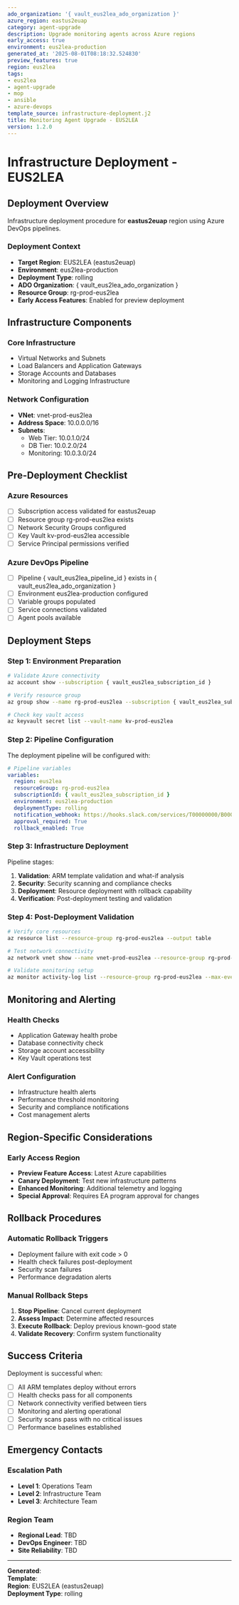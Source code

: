 ```yaml
---
ado_organization: '{ vault_eus2lea_ado_organization }'
azure_region: eastus2euap
category: agent-upgrade
description: Upgrade monitoring agents across Azure regions
early_access: true
environment: eus2lea-production
generated_at: '2025-08-01T08:18:32.524830'
preview_features: true
region: eus2lea
tags:
- eus2lea
- agent-upgrade
- mop
- ansible
- azure-devops
template_source: infrastructure-deployment.j2
title: Monitoring Agent Upgrade - EUS2LEA
version: 1.2.0
---
```


# Infrastructure Deployment - EUS2LEA

## Deployment Overview

Infrastructure deployment procedure for **eastus2euap** region using Azure DevOps pipelines.

### Deployment Context

- **Target Region**: EUS2LEA (eastus2euap)
- **Environment**: eus2lea-production
- **Deployment Type**: rolling
- **ADO Organization**: { vault_eus2lea_ado_organization }
- **Resource Group**: rg-prod-eus2lea
- **Early Access Features**: Enabled for preview deployment

## Infrastructure Components

### Core Infrastructure
- Virtual Networks and Subnets
- Load Balancers and Application Gateways  
- Storage Accounts and Databases
- Monitoring and Logging Infrastructure

### Network Configuration
- **VNet**: vnet-prod-eus2lea
- **Address Space**: 10.0.0.0/16
- **Subnets**:
  - Web Tier: 10.0.1.0/24
  - DB Tier: 10.0.2.0/24
  - Monitoring: 10.0.3.0/24

## Pre-Deployment Checklist

### Azure Resources
- [ ] Subscription access validated for eastus2euap
- [ ] Resource group rg-prod-eus2lea exists
- [ ] Network Security Groups configured
- [ ] Key Vault kv-prod-eus2lea accessible
- [ ] Service Principal permissions verified

### Azure DevOps Pipeline
- [ ] Pipeline { vault_eus2lea_pipeline_id } exists in { vault_eus2lea_ado_organization }
- [ ] Environment eus2lea-production configured
- [ ] Variable groups populated
- [ ] Service connections validated
- [ ] Agent pools available

## Deployment Steps

### Step 1: Environment Preparation

```bash
# Validate Azure connectivity
az account show --subscription { vault_eus2lea_subscription_id }

# Verify resource group
az group show --name rg-prod-eus2lea --subscription { vault_eus2lea_subscription_id }

# Check key vault access
az keyvault secret list --vault-name kv-prod-eus2lea
```

### Step 2: Pipeline Configuration

The deployment pipeline will be configured with:

```yaml
# Pipeline variables
variables:
  region: eus2lea
  resourceGroup: rg-prod-eus2lea
  subscriptionId: { vault_eus2lea_subscription_id }
  environment: eus2lea-production
  deploymentType: rolling
  notification_webhook: https://hooks.slack.com/services/T00000000/B00000000/XXXXXXXXXXXXXXXXXXXXXXXX
  approval_required: True
  rollback_enabled: True
```

### Step 3: Infrastructure Deployment

Pipeline stages:
1. **Validation**: ARM template validation and what-if analysis
2. **Security**: Security scanning and compliance checks
3. **Deployment**: Resource deployment with rollback capability
4. **Verification**: Post-deployment testing and validation

### Step 4: Post-Deployment Validation

```bash
# Verify core resources
az resource list --resource-group rg-prod-eus2lea --output table

# Test network connectivity
az network vnet show --name vnet-prod-eus2lea --resource-group rg-prod-eus2lea

# Validate monitoring setup
az monitor activity-log list --resource-group rg-prod-eus2lea --max-events 5
```

## Monitoring and Alerting

### Health Checks
- Application Gateway health probe
- Database connectivity check  
- Storage account accessibility
- Key Vault operations test

### Alert Configuration
- Infrastructure health alerts
- Performance threshold monitoring
- Security and compliance notifications
- Cost management alerts

## Region-Specific Considerations

### Early Access Region
- **Preview Feature Access**: Latest Azure capabilities
- **Canary Deployment**: Test new infrastructure patterns
- **Enhanced Monitoring**: Additional telemetry and logging
- **Special Approval**: Requires EA program approval for changes

## Rollback Procedures

### Automatic Rollback Triggers
- Deployment failure with exit code > 0
- Health check failures post-deployment
- Security scan failures
- Performance degradation alerts

### Manual Rollback Steps
1. **Stop Pipeline**: Cancel current deployment
2. **Assess Impact**: Determine affected resources
3. **Execute Rollback**: Deploy previous known-good state
4. **Validate Recovery**: Confirm system functionality

## Success Criteria

Deployment is successful when:
- [ ] All ARM templates deploy without errors
- [ ] Health checks pass for all components
- [ ] Network connectivity verified between tiers
- [ ] Monitoring and alerting operational
- [ ] Security scans pass with no critical issues
- [ ] Performance baselines established

## Emergency Contacts

### Escalation Path
- **Level 1**: Operations Team
- **Level 2**: Infrastructure Team  
- **Level 3**: Architecture Team

### Region Team
- **Regional Lead**: TBD
- **DevOps Engineer**: TBD
- **Site Reliability**: TBD

---

**Generated**:   
**Template**:   
**Region**: EUS2LEA (eastus2euap)  
**Deployment Type**: rolling